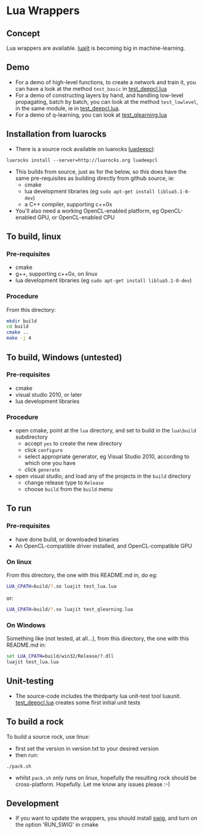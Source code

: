 # Lua Wrappers

## Concept

Lua wrappers are available.  [luajit](http://luajit.org) is becoming big in machine-learning.

## Demo

* For a demo of high-level functions, to create a network and train it, you can have a look at the method `test_basic` in [test_deepcl.lua](test_deepcl.lua)
* For a demo of constructing layers by hand, and handling low-level propagating, batch by batch, you can look at the method `test_lowlevel`, in the same module, ie in [test_deepcl.lua](test_deepcl.lua).
* For a demo of q-learning, you can look at [test_qlearning.lua](test_qlearning.lua)

## Installation from luarocks

* There is a source rock available on luarocks [luadeepcl](http://luarocks.org/modules/hughperkins/luadeepcl):

```
luarocks install --server=http://luarocks.org luadeepcl
```
* This builds from source, just as for the below, so this does have the same pre-requisites as building 
directly from github source, ie:
  * cmake
  * lua development libraries (eg `sudo apt-get install liblua5.1-0-dev`)
  * a C++ compiler, supporting c++0x
* You'll also need a working OpenCL-enabled platform, eg OpenCL-enabled GPU, or OpenCL-enabled CPU

## To build, linux

### Pre-requisites

* cmake
* g++, supporting c++0x, on linux
* lua development libraries (eg `sudo apt-get install liblua5.1-0-dev`)

### Procedure

From this directory:
```bash
mkdir build
cd build
cmake ..
make -j 4
```

## To build, Windows (untested)

### Pre-requisites

* cmake
* visual studio 2010, or later
* lua development libraries

### Procedure

- open cmake, point at the `lua` directory, and set to build in the `lua\build` subdirectory
  - accept `yes` to create the new directory
  - click `configure`
  - select appropriate generator, eg Visual Studio 2010, according to which one you have
  - click `generate`
- open visual studio, and load any of the projects in the `build` directory
  - change release type to `Release`
  - choose `build` from the `build` menu

## To run

### Pre-requisites

* have done build, or downloaded binaries
* An OpenCL-compatible driver installed, and OpenCL-compatible GPU

### On linux

From this directory, the one with this README.md in, do eg:
```bash
LUA_CPATH=build/?.so luajit test_lua.lua
```
or:
```bash
LUA_CPATH=build/?.so luajit test_qlearning.lua
```

### On Windows

Something like (not tested, at all...), from this directory, the one with this README.md in:
```cmd
set LUA_CPATH=build/win32/Release/?.dll
luajit test_lua.lua
```

## Unit-testing

* The source-code includes the thirdparty lua unit-test tool luaunit.  [test_deepcl.lua](test_deepcl.lua)
creates some first initial unit tests

## To build a rock

To build a source rock, use linux:
* first set the version in version.txt to your desired version
* then run:
```
./pack.sh
```
* whilst `pack.sh` only runs on linux, hopefully the resulting rock should be cross-platform.  Hopefully.  Let
me know any issues please :-)

## Development

* If you want to update the wrappers, you should install [swig](http://www.swig.org), and turn on the option 'RUN_SWIG' in cmake

